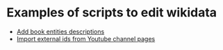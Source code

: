 # Examples of scripts to edit wikidata

- [Add book entities descriptions](https://github.com/maxlath/wikidata-scripting/tree/master/books_descriptions)
- [Import external ids from Youtube channel pages](https://github.com/maxlath/wikidata-scripting/tree/master/youtube_links)
